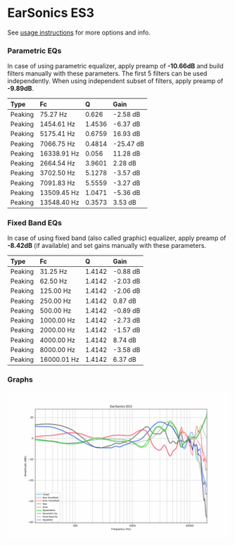 # EarSonics ES3
See [usage instructions](https://github.com/jaakkopasanen/AutoEq#usage) for more options and info.

### Parametric EQs
In case of using parametric equalizer, apply preamp of **-10.66dB** and build filters manually
with these parameters. The first 5 filters can be used independently.
When using independent subset of filters, apply preamp of **-9.89dB**.

| Type    | Fc          |      Q | Gain      |
|:--------|:------------|:-------|:----------|
| Peaking | 75.27 Hz    | 0.626  | -2.58 dB  |
| Peaking | 1454.61 Hz  | 1.4536 | -6.37 dB  |
| Peaking | 5175.41 Hz  | 0.6759 | 16.93 dB  |
| Peaking | 7066.75 Hz  | 0.4814 | -25.47 dB |
| Peaking | 16338.91 Hz | 0.056  | 11.28 dB  |
| Peaking | 2664.54 Hz  | 3.9601 | 2.28 dB   |
| Peaking | 3702.50 Hz  | 5.1278 | -3.57 dB  |
| Peaking | 7091.83 Hz  | 5.5559 | -3.27 dB  |
| Peaking | 13509.45 Hz | 1.0471 | -5.36 dB  |
| Peaking | 13548.40 Hz | 0.3573 | 3.53 dB   |

### Fixed Band EQs
In case of using fixed band (also called graphic) equalizer, apply preamp of **-8.42dB**
(if available) and set gains manually with these parameters.

| Type    | Fc          |      Q | Gain     |
|:--------|:------------|:-------|:---------|
| Peaking | 31.25 Hz    | 1.4142 | -0.88 dB |
| Peaking | 62.50 Hz    | 1.4142 | -2.03 dB |
| Peaking | 125.00 Hz   | 1.4142 | -2.06 dB |
| Peaking | 250.00 Hz   | 1.4142 | 0.87 dB  |
| Peaking | 500.00 Hz   | 1.4142 | -0.89 dB |
| Peaking | 1000.00 Hz  | 1.4142 | -2.73 dB |
| Peaking | 2000.00 Hz  | 1.4142 | -1.57 dB |
| Peaking | 4000.00 Hz  | 1.4142 | 8.74 dB  |
| Peaking | 8000.00 Hz  | 1.4142 | -3.58 dB |
| Peaking | 16000.01 Hz | 1.4142 | 6.37 dB  |

### Graphs
![](./EarSonics%20ES3.png)